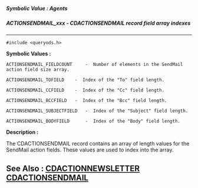 ##### Symbolic Value : Agents
##### ACTIONSENDMAIL_xxx - CDACTIONSENDMAIL record field array indexes
---
```
#include <queryods.h>
```

**Symbolic Values :**

	ACTIONSENDMAIL_FIELDCOUNT	  -  Number of elements in the SendMail action field size array.

	ACTIONSENDMAIL_TOFIELD	  -  Index of the "To" field length.

	ACTIONSENDMAIL_CCFIELD	  -  Index of the "Cc" field length.

	ACTIONSENDMAIL_BCCFIELD	  -  Index of the "Bcc" field length.

	ACTIONSENDMAIL_SUBJECTFIELD	  -  Index of the "Subject" field length.

	ACTIONSENDMAIL_BODYFIELD	  -  Index of the "Body" field length.


**Description :**

The CDACTIONSENDMAIL record contains an array of length values for the SendMail action fields.  These values are used to index into the array.


**See Also :**
[CDACTIONNEWSLETTER](/domino-c-api-docs/reference/Data/CDACTIONNEWSLETTER)
[CDACTIONSENDMAIL](/domino-c-api-docs/reference/Data/CDACTIONSENDMAIL)
---
